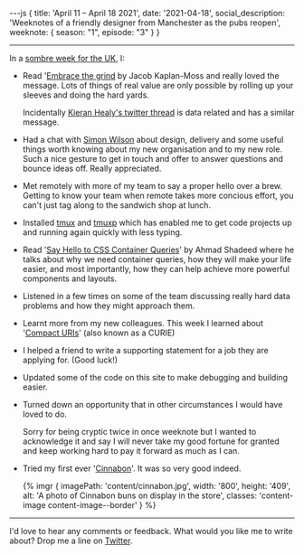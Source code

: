 ---js
{
title: 'April 11 &ndash; April 18 2021',
date: '2021-04-18',
social_description: 'Weeknotes of a friendly designer from Manchester as the pubs reopen',
weeknote: {
season: "1",
episode: "3"
}
}

---

In a [sombre week for the UK](https://www.bbc.co.uk/news/uk-56779068), I:

- Read '[Embrace the grind](https://jacobian.org/2021/apr/7/embrace-the-grind/) by Jacob Kaplan-Moss and really loved the message. Lots of things of real value are only possible by rolling up your sleeves and doing the hard yards.

  Incidentally [Kieran Healy's twitter thread](https://twitter.com/kjhealy/status/1383528639673688075?s=20) is data related and has a similar message.

- Had a chat with [Simon Wilson](https://ermlikeyeah.com) about design, delivery and some useful things worth knowing about my new organisation and to my new role. Such a nice gesture to get in touch and offer to answer questions and bounce ideas off. Really appreciated.
- Met remotely with more of my team to say a proper hello over a brew. Getting to know your team when remote takes more concious effort, you can't just tag along to the sandwich shop at lunch.
- Installed [tmux](https://github.com/tmux/tmux/wiki) and [tmuxp](https://tmuxp.git-pull.com/) which has enabled me to get code projects up and running again quickly with less typing.
- Read '[Say Hello to CSS Container Queries](https://ishadeed.com/article/say-hello-to-css-container-queries/)' by Ahmad Shadeed where he talks about why we need container queries, how they will make your life easier, and most importantly, how they can help achieve more powerful components and layouts.
- Listened in a few times on some of the team discussing really hard data problems and how they might approach them.
- Learnt more from my new colleagues. This week I learned about '[Compact URIs](https://en.wikipedia.org/wiki/CURIE)' (also known as a CURIE)
- I helped a friend to write a supporting statement for a job they are applying for. (Good luck!)
- Updated some of the code on this site to make debugging and building easier.
- Turned down an opportunity that in other circumstances I would have loved to do.

  Sorry for being cryptic twice in once weeknote but I wanted to acknowledge it and say I will never take my good fortune for granted and keep working hard to pay it forward as much as I can.

- Tried my first ever '[Cinnabon](https://www.cinnabon.uk/)'. It was so very good indeed.

  {% imgr { imagePath: 'content/cinnabon.jpg', width: '800', height: '409', alt: 'A photo of Cinnabon buns on display in the store', classes: 'content-image content-image--border' } %}

---

I'd love to hear any comments or feedback. What would you like me to write about? Drop me a line on [Twitter](https://twitter.com/paulmsmith).
